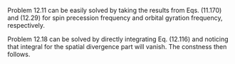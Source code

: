 Problem 12.11 can be easily solved by taking the results from Eqs. (11.170) and (12.29) for spin precession frequency and orbital gyration frequency, respectively.

Problem 12.18 can be solved by directly integrating Eq. (12.116) and noticing that integral for the spatial divergence part will vanish. The constness then follows.
